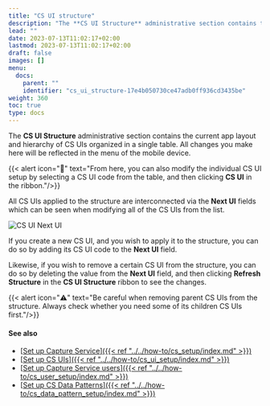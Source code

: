 ```yaml
---
title: "CS UI structure"
description: "The **CS UI Structure** administrative section contains the current app layout and hierarchy of CS UIs organized in a single table. All changes you make here will be reflected in the menu of the mobile device."
lead: ""
date: 2023-07-13T11:02:17+02:00
lastmod: 2023-07-13T11:02:17+02:00
draft: false
images: []
menu:
  docs:
    parent: ""
    identifier: "cs_ui_structure-17e4b050730ce47adb0ff936cd3435be"
weight: 360
toc: true
type: docs
---
```

The **CS UI Structure** administrative section contains the current app layout and hierarchy of CS UIs organized in a single table. All changes you make here will be reflected in the menu of the mobile device.

  {{< alert icon="📝" text="From here, you can also modify the individual CS UI setup by selecting a CS UI code from the table, and then clicking **CS UI** in the ribbon."/>}}

All CS UIs applied to the structure are interconnected via the **Next UI** fields which can be seen when modifying all of the CS UIs from the list.

![CS UI Next UI](wms_cs_ui_next_ui.PNG)

If you create a new CS UI, and you wish to apply it to the structure, you can do so by adding its CS UI code to the **Next UI** field.

Likewise, if you wish to remove a certain CS UI from the structure, you can do so by deleting the value from the **Next UI** field, and then clicking **Refresh Structure** in the **CS UI Structure** ribbon to see the changes.

{{< alert icon="⚠️" text="Be careful when removing parent CS UIs from the structure. Always check whether you need some of its children CS UIs first."/>}}

#### See also

- [<ins>Set up Capture Service<ins>]({{< ref "../../how-to/cs_setup/index.md" >}})
- [<ins>Set up CS UIs<ins>]({{< ref "../../how-to/cs_ui_setup/index.md" >}})
- [<ins>Set up Capture Service users<ins>]({{< ref "../../how-to/cs_user_setup/index.md" >}})
- [<ins>Set up CS Data Patterns<ins>]({{< ref "../../how-to/cs_data_pattern_setup/index.md" >}})